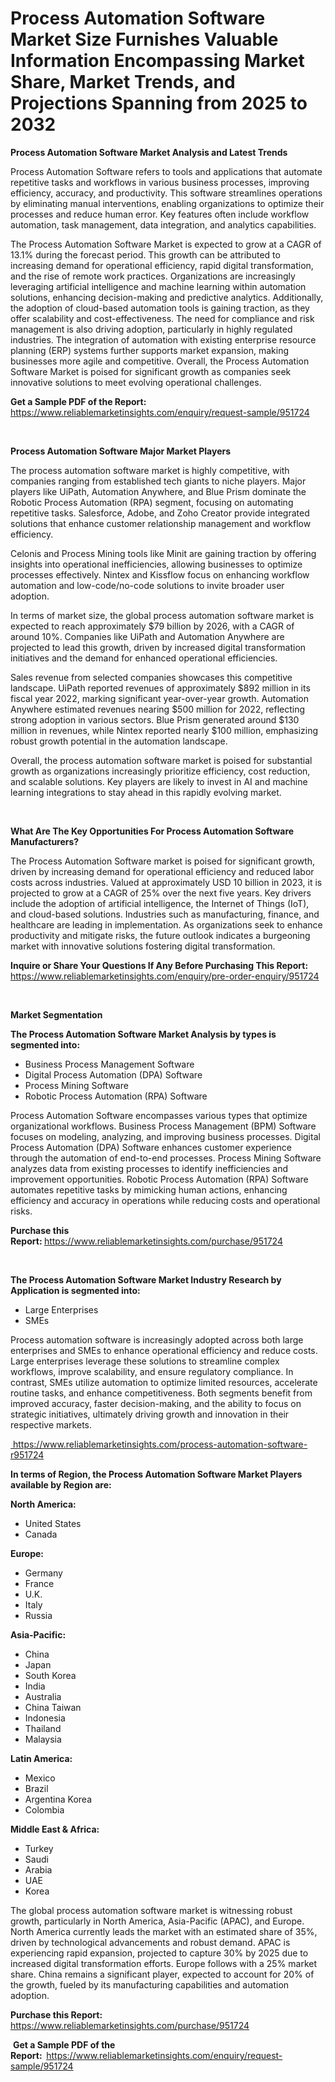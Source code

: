 <p><h1>Process Automation Software Market Size Furnishes Valuable Information Encompassing Market Share, Market Trends, and Projections Spanning from 2025 to 2032</h1></p><p><strong>Process Automation Software Market Analysis and Latest Trends</strong></p>
<p><p>Process Automation Software refers to tools and applications that automate repetitive tasks and workflows in various business processes, improving efficiency, accuracy, and productivity. This software streamlines operations by eliminating manual interventions, enabling organizations to optimize their processes and reduce human error. Key features often include workflow automation, task management, data integration, and analytics capabilities.</p><p>The Process Automation Software Market is expected to grow at a CAGR of 13.1% during the forecast period. This growth can be attributed to increasing demand for operational efficiency, rapid digital transformation, and the rise of remote work practices. Organizations are increasingly leveraging artificial intelligence and machine learning within automation solutions, enhancing decision-making and predictive analytics. Additionally, the adoption of cloud-based automation tools is gaining traction, as they offer scalability and cost-effectiveness. The need for compliance and risk management is also driving adoption, particularly in highly regulated industries. The integration of automation with existing enterprise resource planning (ERP) systems further supports market expansion, making businesses more agile and competitive. Overall, the Process Automation Software Market is poised for significant growth as companies seek innovative solutions to meet evolving operational challenges.</p></p>
<p><strong>Get a Sample PDF of the Report:&nbsp;</strong> <a href="https://www.reliablemarketinsights.com/enquiry/request-sample/951724?utm_campaign=2241&utm_medium=2&utm_source=Github&utm_content=ia&utm_term=17042025&utm_id=process-automation-software">https://www.reliablemarketinsights.com/enquiry/request-sample/951724</a></p>
<p>&nbsp;</p>
<p><strong>Process Automation Software Major Market Players</strong></p>
<p><p>The process automation software market is highly competitive, with companies ranging from established tech giants to niche players. Major players like UiPath, Automation Anywhere, and Blue Prism dominate the Robotic Process Automation (RPA) segment, focusing on automating repetitive tasks. Salesforce, Adobe, and Zoho Creator provide integrated solutions that enhance customer relationship management and workflow efficiency.</p><p>Celonis and Process Mining tools like Minit are gaining traction by offering insights into operational inefficiencies, allowing businesses to optimize processes effectively. Nintex and Kissflow focus on enhancing workflow automation and low-code/no-code solutions to invite broader user adoption.</p><p>In terms of market size, the global process automation software market is expected to reach approximately $79 billion by 2026, with a CAGR of around 10%. Companies like UiPath and Automation Anywhere are projected to lead this growth, driven by increased digital transformation initiatives and the demand for enhanced operational efficiencies.</p><p>Sales revenue from selected companies showcases this competitive landscape. UiPath reported revenues of approximately $892 million in its fiscal year 2022, marking significant year-over-year growth. Automation Anywhere estimated revenues nearing $500 million for 2022, reflecting strong adoption in various sectors. Blue Prism generated around $130 million in revenues, while Nintex reported nearly $100 million, emphasizing robust growth potential in the automation landscape.</p><p>Overall, the process automation software market is poised for substantial growth as organizations increasingly prioritize efficiency, cost reduction, and scalable solutions. Key players are likely to invest in AI and machine learning integrations to stay ahead in this rapidly evolving market.</p></p>
<p>&nbsp;</p>
<p><strong>What Are The Key Opportunities For Process Automation Software Manufacturers?</strong></p>
<p><p>The Process Automation Software market is poised for significant growth, driven by increasing demand for operational efficiency and reduced labor costs across industries. Valued at approximately USD 10 billion in 2023, it is projected to grow at a CAGR of 25% over the next five years. Key drivers include the adoption of artificial intelligence, the Internet of Things (IoT), and cloud-based solutions. Industries such as manufacturing, finance, and healthcare are leading in implementation. As organizations seek to enhance productivity and mitigate risks, the future outlook indicates a burgeoning market with innovative solutions fostering digital transformation.</p></p>
<p><strong>Inquire or Share Your Questions If Any Before Purchasing This Report:</strong> <a href="https://www.reliablemarketinsights.com/enquiry/pre-order-enquiry/951724?utm_campaign=2241&utm_medium=2&utm_source=Github&utm_content=ia&utm_term=17042025&utm_id=process-automation-software">https://www.reliablemarketinsights.com/enquiry/pre-order-enquiry/951724</a></p>
<p>&nbsp;</p>
<p><strong>Market Segmentation</strong></p>
<p><strong>The Process Automation Software Market Analysis by types is segmented into:</strong></p>
<p><ul><li>Business Process Management Software</li><li>Digital Process Automation (DPA) Software</li><li>Process Mining Software</li><li>Robotic Process Automation (RPA) Software</li></ul></p>
<p><p>Process Automation Software encompasses various types that optimize organizational workflows. Business Process Management (BPM) Software focuses on modeling, analyzing, and improving business processes. Digital Process Automation (DPA) Software enhances customer experience through the automation of end-to-end processes. Process Mining Software analyzes data from existing processes to identify inefficiencies and improvement opportunities. Robotic Process Automation (RPA) Software automates repetitive tasks by mimicking human actions, enhancing efficiency and accuracy in operations while reducing costs and operational risks.</p></p>
<p><strong>Purchase this Report:&nbsp;</strong><a href="https://www.reliablemarketinsights.com/purchase/951724?utm_campaign=2241&utm_medium=2&utm_source=Github&utm_content=ia&utm_term=17042025&utm_id=process-automation-software">https://www.reliablemarketinsights.com/purchase/951724</a></p>
<p>&nbsp;</p>
<p><strong>The Process Automation Software Market Industry Research by Application is segmented into:</strong></p>
<p><ul><li>Large Enterprises</li><li>SMEs</li></ul></p>
<p><p>Process automation software is increasingly adopted across both large enterprises and SMEs to enhance operational efficiency and reduce costs. Large enterprises leverage these solutions to streamline complex workflows, improve scalability, and ensure regulatory compliance. In contrast, SMEs utilize automation to optimize limited resources, accelerate routine tasks, and enhance competitiveness. Both segments benefit from improved accuracy, faster decision-making, and the ability to focus on strategic initiatives, ultimately driving growth and innovation in their respective markets.</p></p>
<p><a href="https://www.reliablemarketinsights.com/process-automation-software-r951724?utm_campaign=2241&utm_medium=2&utm_source=Github&utm_content=ia&utm_term=17042025&utm_id=process-automation-software">&nbsp;https://www.reliablemarketinsights.com/process-automation-software-r951724</a></p>
<p><strong>In terms of Region, the Process Automation Software Market Players available by Region are:</strong></p>
<p>
    <p> <strong> North America: </strong>
        <ul>
            <li>United States</li>
            <li>Canada</li>
        </ul>
        </p> 
    <p> <strong> Europe: </strong>
        <ul>
            <li>Germany</li>
            <li>France</li>
            <li>U.K.</li>
            <li>Italy</li>
            <li>Russia</li>
        </ul>
        </p> 
    <p> <strong> Asia-Pacific: </strong>
        <ul>
            <li>China</li>
            <li>Japan</li>
            <li>South Korea</li>
            <li>India</li>
            <li>Australia</li>
            <li>China Taiwan</li>
            <li>Indonesia</li>
            <li>Thailand</li>
            <li>Malaysia</li>
        </ul>
        </p> 
    <p> <strong> Latin America: </strong>
        <ul>
            <li>Mexico</li>
            <li>Brazil</li>
            <li>Argentina Korea</li>
            <li>Colombia</li>
        </ul>
        </p> 
    <p> <strong> Middle East & Africa: </strong>
        <ul>
            <li>Turkey</li>
            <li>Saudi</li>
            <li>Arabia</li>
            <li>UAE</li>
            <li>Korea</li>
        </ul>
    </p>
    </p>
<p><p>The global process automation software market is witnessing robust growth, particularly in North America, Asia-Pacific (APAC), and Europe. North America currently leads the market with an estimated share of 35%, driven by technological advancements and robust demand. APAC is experiencing rapid expansion, projected to capture 30% by 2025 due to increased digital transformation efforts. Europe follows with a 25% market share. China remains a significant player, expected to account for 20% of the growth, fueled by its manufacturing capabilities and automation adoption.</p></p>
<p><strong>Purchase this Report: </strong><a href="https://www.reliablemarketinsights.com/purchase/951724?utm_campaign=2241&utm_medium=2&utm_source=Github&utm_content=ia&utm_term=17042025&utm_id=process-automation-software">https://www.reliablemarketinsights.com/purchase/951724</a></p>
<p>&nbsp;<strong>Get a Sample PDF of the Report:&nbsp;&nbsp;</strong><a href="https://www.reliablemarketinsights.com/enquiry/request-sample/951724?utm_campaign=2241&utm_medium=2&utm_source=Github&utm_content=ia&utm_term=17042025&utm_id=process-automation-software">https://www.reliablemarketinsights.com/enquiry/request-sample/951724</a></p>
<p><strong></strong></p>
<p><p></p><p></p><p></p></p>